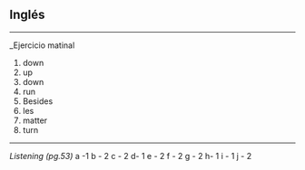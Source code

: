 ## Inglés
---
_Ejercicio matinal
1. down
2. up
3. down
4. run
5. Besides
6. les
7. matter
8. turn
---
_Listening (pg.53)_
a -1
b - 2
c - 2
d- 1
e - 2
f - 2
g - 2
h- 1
i - 1
j - 2